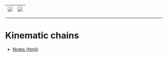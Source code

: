
|   ![](https://upload.wikimedia.org/wikipedia/commons/a/a0/ATHLETE_robot_climbing_a_hill.jpg)   |    ![](https://upload.wikimedia.org/wikipedia/commons/a/a0/ATHLETE_robot_climbing_a_hill.jpg)  |
| ---- | ---- |


---

# Kinematic chains

- [Notes (html)](https://htmlpreview.github.io/?https://github.com/eraldoribeiro/3D_transformations/blob/main/transformations3D.html)



